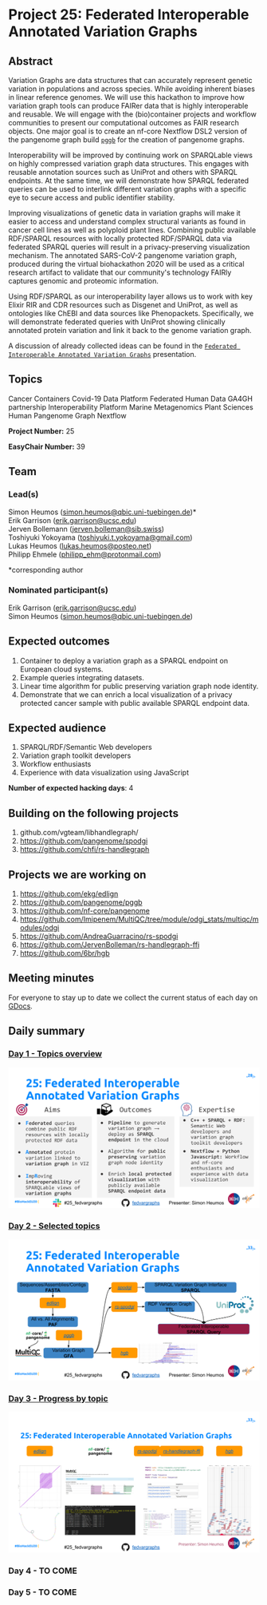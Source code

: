 # Project 25: Federated Interoperable Annotated Variation Graphs

## Abstract

Variation Graphs are data structures that can accurately represent genetic variation in populations and across species. While avoiding inherent biases in linear reference genomes. We will use this hackathon to improve how variation graph tools can produce FAIRer data that is highly interoperable and reusable. We will engage with the (bio)container projects and workflow communities to present our computational outcomes as FAIR research objects. One major goal is to create an nf-core Nextflow DSL2 version of the pangenome graph build [`pggb`](https://github.com/pangenome/pggb) for the creation of pangenome graphs.

Interoperability will be improved by continuing work on SPARQLable views on highly compressed variation graph data structures. This engages with reusable annotation sources such as UniProt and others with SPARQL endpoints. At the same time, we will demonstrate how SPARQL federated queries can be used to interlink different variation graphs with a specific eye to secure access and public identifier stability.

Improving visualizations of genetic data in variation graphs will make it easier to access and understand complex structural variants as found in cancer cell lines as well as polyploid plant lines. Combining public available RDF/SPARQL resources with locally protected RDF/SPARQL data via federated SPARQL queries will result in a privacy-preserving visualization mechanism.
The annotated SARS-CoV-2 pangenome variation graph, produced during the virtual
biohackathon 2020 will be used as a critical research artifact to validate that our community's technology FAIRly captures genomic and proteomic information.

Using RDF/SPARQL as our interoperability layer allows us to work with key Elixir RIR and CDR resources such as Disgenet and UniProt, as well as ontologies like ChEBI and data sources like Phenopackets. Specifically, we will demonstrate federated queries with UniProt showing clinically annotated protein variation and link it back to the genome variation graph.

A discussion of already collected ideas can be found in the [`Federated Interoperable Annotated Variation Graphs`](https://docs.google.com/presentation/d/1FW7eF3BnpijHsCCLSXCb6Soz74v1JG6tb0nxflmVUIk/edit#slide=id.p) presentation.

## Topics

Cancer
 Containers
 Covid-19
 Data Platform
 Federated Human Data
 GA4GH partnership
 Interoperability Platform
 Marine Metagenomics
 Plant Sciences
 Human Pangenome Graph
 Nextflow

**Project Number:** 25

**EasyChair Number:** 39

## Team

### Lead(s)

Simon Heumos (simon.heumos@qbic.uni-tuebingen.de)* \
 Erik Garrison (erik.garrison@ucsc.edu) \
 Jerven Bollemann ([jerven.bolleman@sib.swiss](jerven.bolleman@sib.swiss)) \
 Toshiyuki Yokoyama (toshiyuki.t.yokoyama@gmail.com) \
 Lukas Heumos (lukas.heumos@posteo.net) \
 Philipp Ehmele (philipp_ehm@protonmail.com)

 *corresponding author

### Nominated participant(s)

Erik Garrison (erik.garrison@ucsc.edu) \
 Simon Heumos (simon.heumos@qbic.uni-tuebingen.de)

## Expected outcomes

1. Container to deploy a variation graph as a SPARQL endpoint on European cloud
 systems.
2. Example queries integrating datasets.
3. Linear time algorithm for public preserving variation graph node identity.
4. Demonstrate that we can enrich a local visualization of a privacy protected cancer sample with public available SPARQL endpoint data.

## Expected audience

1. SPARQL/RDF/Semantic Web developers
2. Variation graph toolkit developers
3. Workflow enthusiasts
4. Experience with data visualization using JavaScript

**Number of expected hacking days**: 4

## Building on the following projects

1. github.com/vgteam/libhandlegraph/
2. https://github.com/pangenome/spodgi
3. https://github.com/chfi/rs-handlegraph

## Projects we are working on

1. https://github.com/ekg/edlign 
2. https://github.com/pangenome/pggb
3. https://github.com/nf-core/pangenome
4. https://github.com/Imipenem/MultiQC/tree/module/odgi_stats/multiqc/modules/odgi
5. https://github.com/AndreaGuarracino/rs-spodgi
6. https://github.com/JervenBolleman/rs-handlegraph-ffi
7. https://github.com/6br/hgb

## Meeting minutes
For everyone to stay up to date we collect the current status of each day on [GDocs](https://docs.google.com/document/d/1wifM0Y58AWfCxQdqig3frlhUpyLvb74rNxVWOWQPZC0/edit?usp=sharing).

## Daily summary

### [Day 1 - Topics overview](https://docs.google.com/presentation/d/1tJYAHGJhYU4ui5bdPLBx27o0UiAAcxmCDlbi4PKihp8/edit#slide=id.ga722af1293_0_20)

![Aims Outcomes Expertise](Monday_Projects_BioHackathon-Europe2020.svg)

### [Day 2 - Selected topics](https://docs.google.com/presentation/d/1sQkqPvT_QJXMwZk4d2GE0nWTpPpEmiK1tIlMdfeMtEQ/edit#slide=id.ga97d2fb217_0_1055)


![Selected Topics](Tuesday_BioHackathon-Europe2020.svg)

### [Day 3 - Progress by topic](https://docs.google.com/presentation/d/19uWyuEmrXHpaUWds1Z-njAhRjh60JS7jU6jrJTDWRBU/edit#slide=id.ga8e2d573f7_0_181)

![Progress by Topic](wednesday_BioHackathon-Europe2020.svg)

### Day 4 - TO COME

### Day 5 - TO COME
